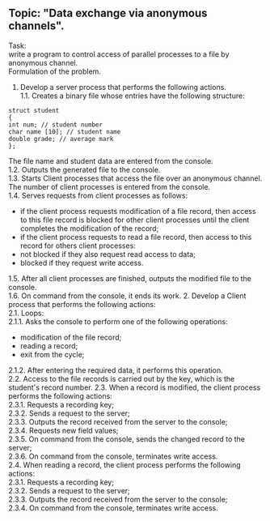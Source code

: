 ## Topic: "Data exchange via anonymous channels".

Task:<br>
write a program to control access of parallel processes to a file by anonymous channel.<br>
Formulation of the problem.
1. Develop a server process that performs the following actions.<br>
1.1. Creates a binary file whose entries have the following structure:
```
struct student
{
int num; // student number
char name [10]; // student name
double grade; // average mark
};
```
The file name and student data are entered from the console.<br>
1.2. Outputs the generated file to the console.<br>
1.3. Starts Client processes that access the file over an anonymous channel.<br>
The number of client processes is entered from the console.<br>
1.4. Serves requests from client processes as follows:<br>
- if the client process requests modification of a file record, then access to this file record is blocked for other client processes until the client completes the modification of the record;<br>
- if the client process requests to read a file record, then access to this record for others client processes:<br>
- not blocked if they also request read access to data;<br>
- blocked if they request write access.

1.5. After all client processes are finished, outputs the modified file to the console.<br>
1.6. On command from the console, it ends its work.
2. Develop a Client process that performs the following actions:<br>
2.1. Loops:<br>
2.1.1. Asks the console to perform one of the following operations:<br>
- modification of the file record;
- reading a record;
- exit from the cycle;

2.1.2. After entering the required data, it performs this operation.<br>
2.2. Access to the file records is carried out by the key, which is the student's record number.
2.3. When a record is modified, the client process performs the following actions:<br>
2.3.1. Requests a recording key;<br>
2.3.2. Sends a request to the server;<br>
2.3.3. Outputs the record received from the server to the console;<br>
2.3.4. Requests new field values;<br>
2.3.5. On command from the console, sends the changed record to the server;<br>
2.3.6. On command from the console, terminates write access.<br>
2.4. When reading a record, the client process performs the following actions:<br>
2.3.1. Requests a recording key;<br>
2.3.2. Sends a request to the server;<br>
2.3.3. Outputs the record received from the server to the console;<br>
2.3.4. On command from the console, terminates write access.<br>
